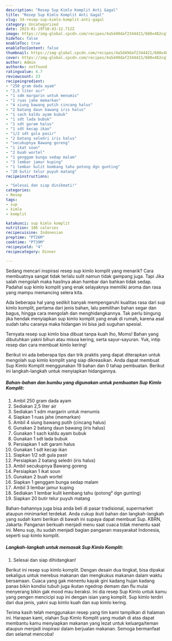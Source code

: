 ```yaml
---
description: "Resep Sup Kimlo Komplit Anti Gagal"
title: "Resep Sup Kimlo Komplit Anti Gagal"
slug: 34-resep-sup-kimlo-komplit-anti-gagal
category: Uncategorized
date: 2023-01-19T10:43:12.712Z
image: https://img-global.cpcdn.com/recipes/4a5d49daf2344421/680x482cq70/sup-kimlo-komplit-foto-resep-utama.jpg
hideToc: false
enableToc: true
enableTocContent: false
thumbnail: https://img-global.cpcdn.com/recipes/4a5d49daf2344421/680x482cq70/sup-kimlo-komplit-foto-resep-utama.jpg
cover: https://img-global.cpcdn.com/recipes/4a5d49daf2344421/680x482cq70/sup-kimlo-komplit-foto-resep-utama.jpg
author: Admin
authorAv: notfound
ratingvalue: 4.7
reviewcount: 23
recipeingredient:
- "250 gram dada ayam"
- "2,5 liter air"
- "1 sdm margarin untuk menumis"
- "1 ruas jahe memarkan"
- "4 siung bawang putih cincang halus"
- "2 batang daun bawang iris halus"
- "1 sach kaldu ayam bubuk"
- "1 sdt lada bubuk"
- "1 sdt garam halus"
- "1 sdt kecap ikan"
- "1/2 sdt gula pasir"
- "2 batang seledri iris halus"
- "secukupnya Bawang goreng"
- "1 ikat soun"
- "2 buah wortel"
- "1 genggam bunga sedap malam"
- "3 lembar jamur kuping"
- "1 lembar kulit kembang tahu potong dgn gunting"
- "20 butir telur puyuh matang"
recipeinstructions:

- "Selesai dan siap dinikmati!"
categories:
- Resep
tags:
- sup
- kimlo
- komplit

katakunci: sup kimlo komplit 
nutrition: 186 calories
recipecuisine: Indonesian
preptime: "PT26M"
cooktime: "PT39M"
recipeyield: "4"
recipecategory: Dinner

---
```



Sedang mencari inspirasi resep sup kimlo komplit yang menarik? Cara membuatnya sangat tidak terlalu sulit namun tidak gampang juga. Tapi Jika salah mengolah maka hasilnya akan hambar dan bahkan tidak sedap. Padahal sup kimlo komplit yang enak selayaknya memiliki aroma dan rasa yang mampu memancing selera kita.


Ada beberapa hal yang sedikit banyak mempengaruhi kualitas rasa dari sup kimlo komplit, pertama dari jenis bahan, lalu pemilihan bahan segar dan bagus, hingga cara mengolah dan menghidangkannya. Tak perlu bingung jika hendak menyiapkan sup kimlo komplit yang enak di rumah, karena asal sudah tahu caranya maka hidangan ini bisa jadi suguhan spesial.

Ternyata resep sup kimlo bisa dibuat tanpa kuah lho, Moms! Bahan yang dibutuhkan yakni bihun atau misoa kering, serta sayur-sayuran. Yuk, intip resep dan cara membuat kimlo kering!


Berikut ini ada beberapa tips dan trik praktis yang dapat diterapkan untuk mengolah sup kimlo komplit yang siap dikreasikan. Anda dapat membuat Sup Kimlo Komplit menggunakan 19 bahan dan 0 tahap pembuatan. Berikut ini langkah-langkah untuk menyiapkan hidangannya.

<!--inarticleads1-->

##### Bahan-bahan dan bumbu yang digunakan untuk pembuatan Sup Kimlo Komplit:

1. Ambil 250 gram dada ayam
1. Sediakan 2,5 liter air
1. Sediakan 1 sdm margarin untuk menumis
1. Siapkan 1 ruas jahe (memarkan)
1. Ambil 4 siung bawang putih (cincang halus)
1. Gunakan 2 batang daun bawang (iris halus)
1. Gunakan 1 sach kaldu ayam bubuk
1. Gunakan 1 sdt lada bubuk
1. Persiapkan 1 sdt garam halus
1. Gunakan 1 sdt kecap ikan
1. Siapkan 1/2 sdt gula pasir
1. Persiapkan 2 batang seledri (iris halus)
1. Ambil secukupnya Bawang goreng
1. Persiapkan 1 ikat soun
1. Gunakan 2 buah wortel
1. Siapkan 1 genggam bunga sedap malam
1. Ambil 3 lembar jamur kuping
1. Sediakan 1 lembar kulit kembang tahu (potong² dgn gunting)
1. Siapkan 20 butir telur puyuh matang


Bahan-bahannya juga bisa anda beli di pasar tradisional, supermarket ataupun minimarket terdekat. Anda cukup ikuti bahan dan langkah-langkah yang sudah kami berikan di bawah ini supaya dapat membuat Sup. KBRN, Jakarta: Panganan berkuah menjadi menu saat cuaca tidak menentu saat ini. Menu sup, itu sudah menjadi bagian panganan masyarakat Indonesia, seperti sup kimlo komplit. 

<!--inarticleads2-->

##### Langkah-langkah untuk memasak Sup Kimlo Komplit:


1. Selesai dan siap dihidangkan!

Berikut ini resep sup kimlo komplit. Dengan desain dua tingkat, bisa dipakai sekaligus untuk merebus makanan dan mengkukus makanan dalam waktu bersamaan. Cuaca yang gak menentu kayak gini kadang hujan kadang panas bikin kondisi tubuh juga ikutan ngedrop demam dan flu mulai menyerang bikin gak mood mau beraksi. Ini dia resep Sup Kimlo untuk kamu yang pengen mencicipi sup ini dengan isian yang komplit. Sup kimlo terdiri dari dua jenis, yakni sup kimlo kuah dan sup kimlo kering. 

Terima kasih telah menggunakan resep yang tim kami tampilkan di halaman ini. Harapan kami, olahan Sup Kimlo Komplit yang mudah di atas dapat membantu kamu menyiapkan makanan yang lezat untuk keluarga/teman ataupun menjadi inspirasi dalam berjualan makanan. Semoga bermanfaat dan selamat mencoba!
